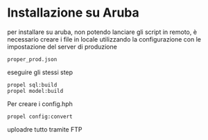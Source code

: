 # Installazione su Aruba

per installare su aruba, non potendo lanciare gli script in remoto, è necessario creare i file in locale utilizzando la configurazione
con le impostazione del server di produzione
	
	proper_prod.json

eseguire gli stessi step

	propel sql:build
	propel model:build

Per creare i config.hph

	propel config:convert 

uploadre tutto tramite FTP


